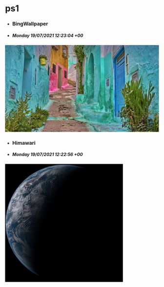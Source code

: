 # ps1

- ### BingWallpaper 
- ##### Monday 19/07/2021 12:23:04 +00
<img src="BingWallpaper/latest.jpg" width="700" height="auto" title="👉  BingWallpaper  👈">


- ### Himawari 
- ##### Monday 19/07/2021 12:22:56 +00
<img src="Himawari/latest.jpg" width="auto" height="386" title="👉  Himawari  👈">

